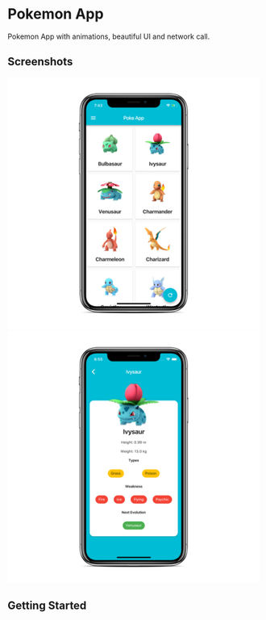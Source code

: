 # Pokemon App

Pokemon App with animations, beautiful UI and network call.



## Screenshots

<img src="ss2.png" height="500em" /><img src="ss.png" height="500em" />


## Getting Started
